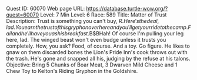 Quest ID: 60070
Web page URL: https://database.turtle-wow.org/?quest=60070
Level: 7
Min Level: 6
Race: 589
Title: Matter of Trust
Description: Trust is something you can't buy, $R. Here's the deal, lad. You earn the trust of this gryphon over here and you'll get your ride to the camp. Fail and he'll have you as his breakfast.$B$BHah! Of course I'm pulling your leg here, lad. The winged beast won't even budge unless it trusts you completely. How, you ask? Food, of course. And a toy. Go figure. He likes to gnaw on them discarded bones the Lion's Pride Inn's cook throws out with the trash. He's gone and snapped all his, judging by the refuse at his talons.
Objective: Bring 5 Chunks of Boar Meat, 3 Dwarven Mild Cheese and 1 Chew Toy to Kelton's Riding Gryphon in the Goldshire.
